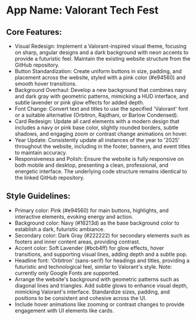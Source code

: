 # **App Name**: Valorant Tech Fest

## Core Features:

- Visual Redesign: Implement a Valorant-inspired visual theme, focusing on sharp, angular designs and a dark background with neon accents to provide a futuristic feel. Maintain the existing website structure from the GitHub repository.
- Button Standardization: Create uniform buttons in size, padding, and placement across the website, styled with a pink color (#e94560) and smooth hover transitions.
- Background Overhaul: Develop a new background that combines navy and dark gray with geometric patterns, mimicking a HUD interface, and subtle lavender or pink glow effects for added depth.
- Font Change: Convert text and titles to use the specified 'Valorant' font or a suitable alternative (Orbitron, Rajdhani, or Barlow Condensed).
- Card Redesign: Update all card elements with a modern design that includes a navy or pink base color, slightly rounded borders, subtle shadows, and engaging zoom or contrast change animations on hover.
- Year Update: Consistently update all instances of the year to '2025' throughout the website, including in the footer, banners, and event titles to maintain accuracy.
- Responsiveness and Polish: Ensure the website is fully responsive on both mobile and desktop, presenting a clean, professional, and energetic interface. The underlying code structure remains identical to the linked GitHub repository.

## Style Guidelines:

- Primary color: Pink (#e94560) for main buttons, highlights, and interactive elements, evoking energy and action.
- Background color: Navy (#16213d) as the base background color to establish a dark, futuristic ambiance.
- Secondary color: Dark Gray (#222222) for secondary elements such as footers and inner content areas, providing contrast.
- Accent color: Soft Lavender (#bcb4ff) for glow effects, hover transitions, and supporting visual lines, adding depth and a subtle pop.
- Headline font: 'Orbitron' (sans-serif) for headings and titles, providing a futuristic and technological feel, similar to Valorant's style. Note: currently only Google Fonts are supported.
- Arrange the website's background with geometric patterns such as diagonal lines and triangles. Add subtle glows to enhance visual depth, mimicking Valorant's interface. Standardize sizes, padding, and positions to be consistent and cohesive across the UI.
- Include hover animations like zooming or contrast changes to provide engagement with UI elements like cards.